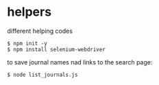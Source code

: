 # helpers

different helping codes

```
$ npm init -y
$ npm install selenium-webdriver
```

to save journal names nad links to the search page:

```
$ node list_journals.js
```
